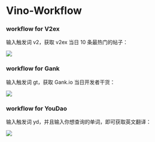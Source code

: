 # Vino-Workflow

### workflow for V2ex

输入触发词 v2，获取 v2ex 当日 10 条最热门的帖子：

![](http://ww4.sinaimg.cn/large/b10d1ea5jw1fa4b35ky7pj20vy0r6tm7.jpg)

### workflow for Gank

输入触发词 gt，获取 Gank.io 当日开发者干货：

![](http://ww1.sinaimg.cn/large/b10d1ea5jw1fa3ehbrb3bj20w80r6gua.jpg)

### workflow for YouDao

输入触发词 yd，并且输入你想查询的单词，即可获取英文翻译：

![](http://ww1.sinaimg.cn/large/b10d1ea5jw1fa3ehw10kaj20w60gy0wu.jpg)
